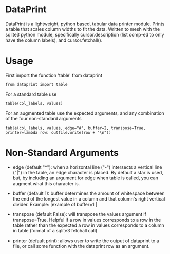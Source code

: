 # DataPrint
DataPrint is a lightweight, python based, tabular data printer module. Prints a table that scales column widths to fit the data. Written to mesh with the sqlite3 python module, specifically cursor.description (list comp-ed to only have the column labels), and cursor.fetchall().

# Usage
First import the function 'table' from dataprint

    from dataprint import table

For a standard table use

    table(col_labels, values)

For an augmented table use the expected arguments, and any combination of the four non-standard arguments

    table(col_labels, values, edge="#", buffer=2, transpose=True, printer=lambda row: outfile.write(row + "\n"))
    
# Non-Standard Arguments
- edge (default "\*"): when a horizontal line ("-") intersects a vertical line ("|") in the table, an edge character is placed. By default a star is used, but, by including an argument for edge when table is called, you can augment what this character is.

- buffer (default 1): buffer determines the amount of whitespace between the end of the longest value in a column and that column's right vertical divider. Example: |example of buffer=1 |

- transpose (default False): will transpose the values argument if transpose=True. Helpful if a row in values corresponds to a row in the table rather than the expected a row in values corresponds to a column in table (format of a sqlite3 fetchall call)

- printer (default print): allows user to write the output of dataprint to a file, or call some function with the dataprint row as an argument.
